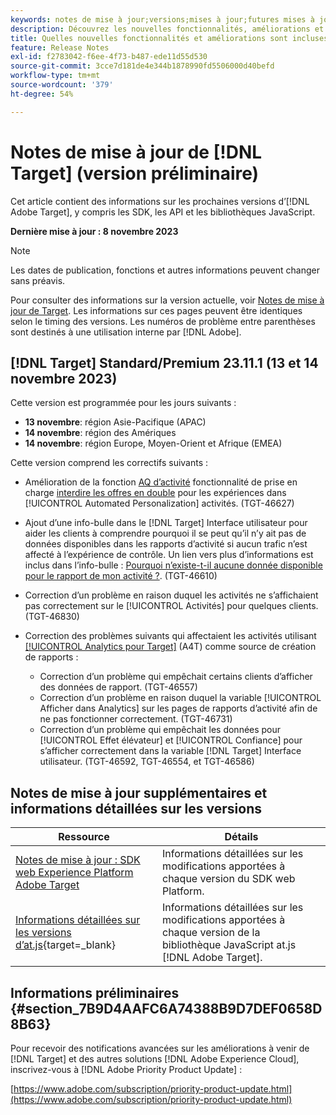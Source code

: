 ```yaml
---
keywords: notes de mise à jour;versions;mises à jour;futures mises à jour;améliorations;nouvelles fonctionnalités;correctifs;préliminaire
description: Découvrez les nouvelles fonctionnalités, améliorations et correctifs de la prochaine version dʼ [!DNL Adobe Target], notamment les SDK, les API et les bibliothèques JavaScript.
title: Quelles nouvelles fonctionnalités et améliorations sont incluses dans la prochaine version de [!DNL Target] ?
feature: Release Notes
exl-id: f2783042-f6ee-4f73-b487-ede11d55d530
source-git-commit: 3cce7d181de4e344b1878990fd5506000d40befd
workflow-type: tm+mt
source-wordcount: '379'
ht-degree: 54%

---
```


# Notes de mise à jour de [!DNL Target] (version préliminaire)

Cet article contient des informations sur les prochaines versions d’[!DNL Adobe Target], y compris les SDK, les API et les bibliothèques JavaScript.

**Dernière mise à jour : 8 novembre 2023**

>[!NOTE]
>
>Les dates de publication, fonctions et autres informations peuvent changer sans préavis.
>
>Pour consulter des informations sur la version actuelle, voir [Notes de mise à jour de Target](release-notes.md). Les informations sur ces pages peuvent être identiques selon le timing des versions. Les numéros de problème entre parenthèses sont destinés à une utilisation interne par [!DNL Adobe].

## [!DNL Target] Standard/Premium 23.11.1 (13 et 14 novembre 2023)

Cette version est programmée pour les jours suivants :

* **13 novembre**: région Asie-Pacifique (APAC)
* **14 novembre**: région des Amériques
* **14 novembre**: région Europe, Moyen-Orient et Afrique (EMEA)

Cette version comprend les correctifs suivants :

* Amélioration de la fonction [AQ d’activité](/help/main/c-activities/c-activity-qa/activity-qa.md) fonctionnalité de prise en charge [interdire les offres en double](/help/main/c-activities/t-automated-personalization/managing-exclusions.md) pour les expériences dans [!UICONTROL Automated Personalization] activités. (TGT-46627)
* Ajout d’une info-bulle dans le [!DNL Target] Interface utilisateur pour aider les clients à comprendre pourquoi il se peut qu’il n’y ait pas de données disponibles dans les rapports d’activité si aucun trafic n’est affecté à l’expérience de contrôle. Un lien vers plus d’informations est inclus dans l’info-bulle : [Pourquoi n’existe-t-il aucune donnée disponible pour le rapport de mon activité ?](/help/main/c-reports/reporting-frequently-asked-questions.md#section_E4722F6445884130951DF79981C8289B). (TGT-46610)
* Correction d’un problème en raison duquel les activités ne s’affichaient pas correctement sur le [!UICONTROL Activités] pour quelques clients. (TGT-46830)

* Correction des problèmes suivants qui affectaient les activités utilisant [[!UICONTROL Analytics pour Target]](/help/main/c-integrating-target-with-mac/a4t/a4t.md) (A4T) comme source de création de rapports :
   * Correction d’un problème qui empêchait certains clients d’afficher des données de rapport. (TGT-46557)
   * Correction d’un problème en raison duquel la variable [!UICONTROL Afficher dans Analytics] sur les pages de rapports d’activité afin de ne pas fonctionner correctement. (TGT-46731)
   * Correction d’un problème qui empêchait les données pour [!UICONTROL Effet élévateur] et [!UICONTROL Confiance] pour s’afficher correctement dans la variable [!DNL Target] Interface utilisateur. (TGT-46592, TGT-46554, et TGT-46586)

## Notes de mise à jour supplémentaires et informations détaillées sur les versions

| Ressource | Détails |
|--- |--- |
| [Notes de mise à jour : SDK web Experience Platform Adobe Target](https://experienceleague.adobe.com/docs/experience-platform/edge/release-notes.html?lang=fr) | Informations détaillées sur les modifications apportées à chaque version du SDK web Platform. |
| [Informations détaillées sur les versions d’at.js](https://experienceleague.corp.adobe.com/docs/target-dev/developer/client-side/at-js-implementation/target-atjs-versions.html){target=_blank} | Informations détaillées sur les modifications apportées à chaque version de la bibliothèque JavaScript at.js [!DNL Adobe Target]. |

## Informations préliminaires {#section_7B9D4AAFC6A74388B9D7DEF0658D8B63}

Pour recevoir des notifications avancées sur les améliorations à venir de [!DNL Target] et des autres solutions [!DNL Adobe Experience Cloud], inscrivez-vous à [!DNL Adobe Priority Product Update] :

[https://www.adobe.com/subscription/priority-product-update.html](https://www.adobe.com/subscription/priority-product-update.html)
